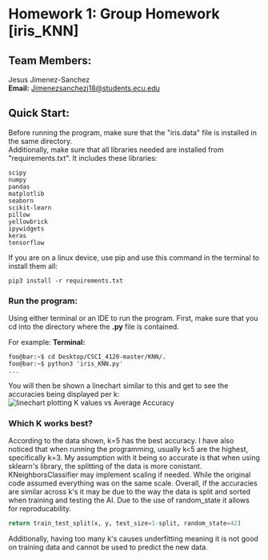 # Homework 1: Group Homework [iris_KNN]
## Team Members:
Jesus Jimenez-Sanchez <br> 
**Email:** Jimenezsanchezj18@students.ecu.edu

## Quick Start:
Before running the program, make sure that the "iris.data" file is installed in the same directory.<br>
Additionally, make sure that all libraries needed are installed from "requirements.txt". It includes these libraries:
```
scipy
numpy
pandas
matplotlib
seaborn
scikit-learn
pillow
yellowbrick
ipywidgets
keras
tensorflow
```

If you are on a linux device, use pip and use this command in the terminal to install them all:

```console
pip3 install -r requirements.txt
```
### Run the program:
Using either terminal or an IDE to run the program. First, make sure that you cd into the directory where the **.py** file is contained.

For example:
**Terminal:**
```console
foo@bar:~$ cd Desktop/CSCI_4120-master/KNN/.
foo@bar:~$ python3 'iris_KNN.py'
...
```
You will then be shown a linechart similar to this and get to see the accuracies being displayed per k:
![linechart plotting K values vs Average Accuracy](matplotlib_HW1.png)

### Which K works best?
According to the data shown, k=5 has the best accuracy. I have also noticed that when running the programming, usually k<5 are the highest, specifically k=3.
My assumption with it being so accurate is that when using sklearn's library, the splitting of the data is more conistant. <br>
KNeighborsClassifier may implement scaling if needed. While the original code assumed everything was on the same scale. 
Overall, if the accuracies are similar across k's it may be due to the way the data is split and sorted when training and testing the AI. Due to the use of random_state it allows for reproducability.
```python
return train_test_split(x, y, test_size=1-split, random_state=42)
```
Additionally, having too many k's causes underfitting meaning it is not good on training data and cannot be used to predict the new data.